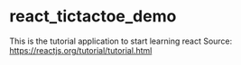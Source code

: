 # react_tictactoe_demo
This is the tutorial application to start learning react
Source: https://reactjs.org/tutorial/tutorial.html
